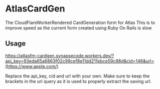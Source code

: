 # AtlasCardGen
The CloudFlareWorkerRendered CardGeneration form for Atlas
This is to improve speed as the current form created using Ruby On Rails is slow

## Usage
https://atlasfm-cardgen.synapsecode.workers.dev/?api_key=93eda65a6863f02c99cef8e11dd211ebce59c88d&cid=146&url=(https://www.apple.com/)

Replace the api_key, cid and url with your own.
Make sure to keep the brackets in the url query as it is used to properly extract the saving url.
